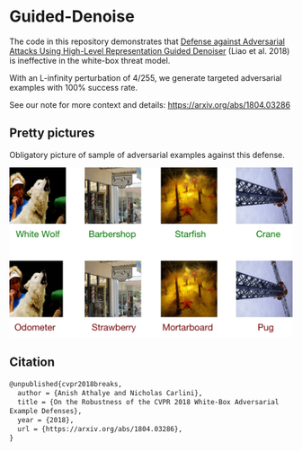# Guided-Denoise

The code in this repository demonstrates that [Defense against Adversarial
Attacks Using High-Level Representation Guided
Denoiser](https://arxiv.org/abs/1712.02976) (Liao et al. 2018) is ineffective
in the white-box threat model.

With an L-infinity perturbation of 4/255, we generate targeted adversarial
examples with 100% success rate.

See our note for more context and details: https://arxiv.org/abs/1804.03286

## Pretty pictures

Obligatory picture of sample of adversarial examples against this defense.

![](hgd.jpg)

## Citation

```
@unpublished{cvpr2018breaks,
  author = {Anish Athalye and Nicholas Carlini},
  title = {On the Robustness of the CVPR 2018 White-Box Adversarial Example Defenses},
  year = {2018},
  url = {https://arxiv.org/abs/1804.03286},
}
```
